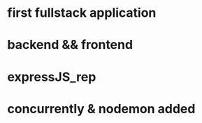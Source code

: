 # first fullstack application

# backend && frontend

# expressJS_rep

# concurrently & nodemon added
